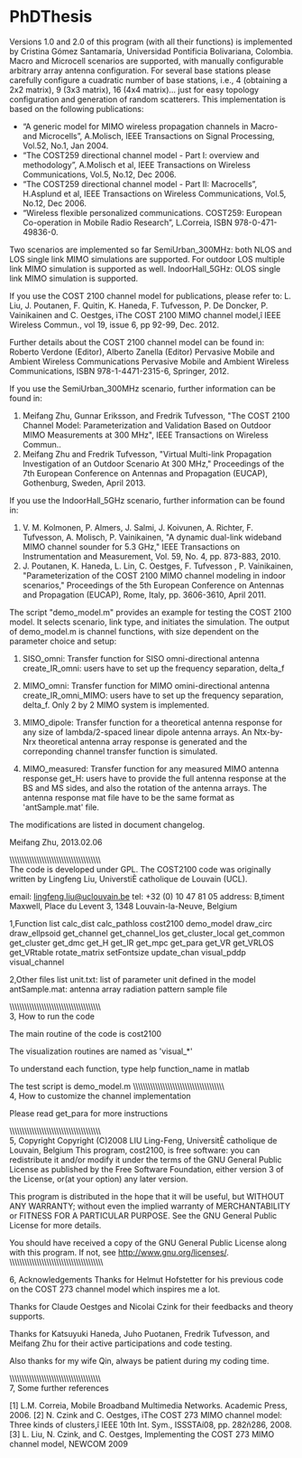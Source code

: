# PhDThesis
Versions 1.0 and 2.0 of this program (with all their functions) is implemented by Cristina Gómez Santamaría, Universidad Pontificia Bolivariana, Colombia.
Macro and Microcell scenarios are supported, with manually configurable arbitrary array antenna configuration. For several base stations please carefully configure a cuadratic number of base stations, i.e., 4 (obtaining a 2x2 matrix), 9 (3x3 matrix), 16 (4x4 matrix)... just for easy topology configuration and generation of random scatterers.
This implementation is based on the following publications:
- “A generic model for MIMO wireless propagation channels in Macro- and Microcells”, A.Molisch, IEEE Transactions on Signal Processing, Vol.52, No.1, Jan 2004.
- “The COST259 directional channel model - Part I: overview and methodology”, A.Molisch et al, IEEE Transactions on Wireless Communications, Vol.5, No.12, Dec 2006.
- “The COST259 directional channel model - Part II: Macrocells”, H.Asplund et al, IEEE Transactions on Wireless Communications, Vol.5, No.12, Dec 2006.
- “Wireless flexible personalized communications. COST259: European Co-operation in Mobile Radio Research”, L.Correia, ISBN 978-0-471-49836-0.

Two scenarios are implemented so far
SemiUrban_300MHz: both NLOS and LOS single link MIMO simulations 
are supported. For outdoor LOS multiple link MIMO simulation is supported as well. 
IndoorHall_5GHz: OLOS single link MIMO simulation is supported.

If you use the COST 2100 channel model for publications, please refer to: 
L. Liu, J. Poutanen, F. Quitin, K. Haneda, F. Tufvesson, P. De Doncker,
P. Vainikainen and C. Oestges, ìThe COST 2100 MIMO channel model,î
IEEE Wireless Commun., vol 19, issue 6, pp 92-99, Dec. 2012.

Further details about the COST 2100 channel model can be found in:
Roberto Verdone (Editor), Alberto Zanella (Editor)
Pervasive Mobile and Ambient Wireless Communications Pervasive Mobile 
and Ambient Wireless Communications, ISBN 978-1-4471-2315-6,
Springer, 2012. 

If you use the SemiUrban_300MHz scenario, 
further information can be found in:
1. Meifang Zhu, Gunnar Eriksson, and Fredrik Tufvesson, 
"The COST 2100 Channel Model: Parameterization and Validation 
Based on Outdoor MIMO Measurements at 300 MHz", 
IEEE Transactions on Wireless Commun..
2. Meifang Zhu and Fredrik Tufvesson, "Virtual Multi-link Propagation 
Investigation of an Outdoor Scenario At 300 MHz," Proceedings of the 
7th European Conference on Antennas and Propagation (EUCAP), Gothenburg,
Sweden, April 2013.

If you use the IndoorHall_5GHz scenario, 
further information can be found in:
1. V. M. Kolmonen, P. Almers, J. Salmi, J. Koivunen, A. Richter,
F. Tufvesson, A. Molisch, P. Vainikainen, "A dynamic dual-link 
wideband MIMO channel sounder for 5.3 GHz," IEEE Transactions on 
Instrumentation and Measurement, Vol. 59, No. 4, pp. 873-883, 2010.
2. J. Poutanen, K. Haneda, L. Lin, C. Oestges, F. Tufvesson , 
P. Vainikainen, "Parameterization of the COST 2100 MIMO channel 
modeling in indoor scenarios," Proceedings of the 5th European 
Conference on Antennas and Propagation (EUCAP), Rome, Italy, 
pp. 3606-3610, April 2011.



The script "demo_model.m" provides an example for testing the COST 2100 model. It selects scenario, link type, and initiates the simulation.
The output of demo_model.m is channel functions, with size dependent on the parameter choice and setup: 

1) SISO_omni: Transfer function for SISO omni-directional antenna
create_IR_omni: users have to set up the frequency separation, delta_f
 
2) MIMO_omni: Transfer function for MIMO omini-directional antenna
 create_IR_omni_MIMO: users have to set up the frequency separation, delta_f.
 Only 2 by 2 MIMO system is implemented.
 
3) MIMO_dipole: Transfer function for a theoretical antenna response for 
 any size of lambda/2-spaced linear dipole antenna arrays. An Ntx-by-Nrx theoretical 
 antenna array response is generated and the correponding 
 channel transfer function is simulated.
 
4) MIMO_measured: Transfer function for any measured MIMO antenna response
 get_H: users have to provide the full antenna response at the BS and 
 MS sides, and also the rotation of the antenna arrays. The antenna 
 response mat file have to be the same format as 'antSample.mat' file.


The modifications are listed in document changelog.

Meifang Zhu, 2013.02.06


\\\\\\\\\\\\\\\\\\\\\\\\\\\\\\\\\\\\\\\\\\\\\\\\\\\\\\\\\\\\\\\\\\\\\\\\\\\
 The code is developed under GPL. The COST2100 code was originally written by Lingfeng Liu, UniverstiÈ catholique de Louvain (UCL). 

email: lingfeng.liu@uclouvain.be
tel: +32 (0) 10 47 81 05
address: B‚timent Maxwell, Place du Levent 3, 1348 Louvain-la-Neuve, Belgium


1,Function list
calc_dist
calc_pathloss
cost2100
demo_model
draw_circ
draw_ellpsoid
get_channel
get_channel_los
get_cluster_local
get_common
get_cluster
get_dmc
get_H
get_IR
get_mpc
get_para
get_VR
get_VRLOS
get_VRtable
rotate_matrix
setFontsize
update_chan
visual_pddp
visual_channel

2,Other files list
unit.txt: list of parameter unit defined in the model
antSample.mat: antenna array radiation pattern sample file

\\\\\\\\\\\\\\\\\\\\\\\\\\\\\\\\\\\\\\\\\\\\\\\\\\\\\\\\\\\\\\\\\\\\\\\\\\\
3, How to run the code

The main routine of the code is cost2100

The visualization routines are named as 'visual_*'

To understand each function,  type help function_name in matlab

The test script is demo_model.m
\\\\\\\\\\\\\\\\\\\\\\\\\\\\\\\\\\\\\\\\\\\\\\\\\\\\\\\\\\\\\\\\\\\\\\\\\\\
4, How to customize the channel implementation

Please read get_para for more instructions

\\\\\\\\\\\\\\\\\\\\\\\\\\\\\\\\\\\\\\\\\\\\\\\\\\\\\\\\\\\\\\\\\\\\\\\\\\\
5, Copyright
Copyright (C)2008 LIU Ling-Feng, UniversitÈ catholique de Louvain, Belgium
This program, cost2100, is free software: you can redistribute it and/or 
modify it under the terms of the GNU General Public License as published by
the Free Software Foundation, either version 3 of the License, or(at your 
option) any later version.

This program is distributed in the hope that it will be useful,
but WITHOUT ANY WARRANTY; without even the implied warranty of
MERCHANTABILITY or FITNESS FOR A PARTICULAR PURPOSE.  See the
GNU General Public License for more details.

You should have received a copy of the GNU General Public License
along with this program.  If not, see <http://www.gnu.org/licenses/>.
\\\\\\\\\\\\\\\\\\\\\\\\\\\\\\\\\\\\\\\\\\\\\\\\\\\\\\\\\\\\\\\\\\\\\\\\\\\

6, Acknowledgements
Thanks for Helmut Hofstetter for his previous code on the COST 273 
channel model which inspires me a lot.

Thanks for Claude Oestges and Nicolai Czink for their feedbacks and theory 
supports.

Thanks for Katsuyuki Haneda, Juho Puotanen, Fredrik Tufvesson, and Meifang 
Zhu for their active participations and code testing.

Also thanks for my wife Qin, always be patient during my coding time.

\\\\\\\\\\\\\\\\\\\\\\\\\\\\\\\\\\\\\\\\\\\\\\\\\\\\\\\\\\\\\\\\\\\\\\\\\\\
7, Some further references

[1] L.M. Correia, Mobile Broadband Multimedia Networks. Academic Press, 2006.
[2] N. Czink and C. Oestges, ìThe COST 273 MIMO channel model: Three kinds of clusters,î IEEE 10th Int. Sym., ISSSTAí08, pp. 282ñ286, 2008.
[3] L. Liu, N. Czink, and C. Oestges, Implementing the COST 273 MIMO channel model, NEWCOM 2009


